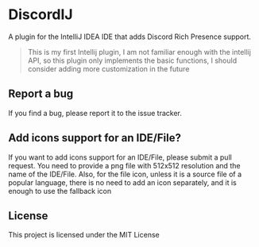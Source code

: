 # DiscordIJ
A plugin for the IntelliJ IDEA IDE that adds Discord Rich Presence support.

> This is my first Intellij plugin, I am not familiar enough with the intellij API, so this plugin only implements the basic functions, I should consider adding more customization in the future

## Report a bug
If you find a bug, please report it to the issue tracker.

## Add icons support for an IDE/File?
If you want to add icons support for an IDE/File, please submit a pull request.
You need to provide a png file with 512x512 resolution and the name of the IDE/File.
Also, for the file icon, unless it is a source file of a popular language, there is no need to add an icon separately, and it is enough to use the fallback icon

## License
This project is licensed under the MIT License